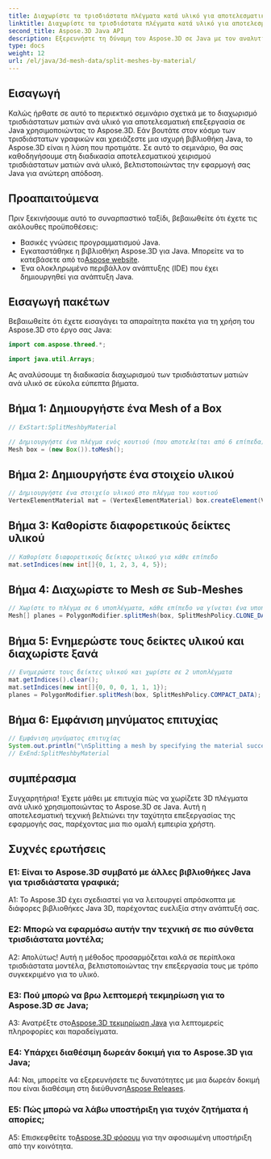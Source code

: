 ```yaml
---
title: Διαχωρίστε τα τρισδιάστατα πλέγματα κατά υλικό για αποτελεσματική επεξεργασία σε Java
linktitle: Διαχωρίστε τα τρισδιάστατα πλέγματα κατά υλικό για αποτελεσματική επεξεργασία σε Java
second_title: Aspose.3D Java API
description: Εξερευνήστε τη δύναμη του Aspose.3D σε Java με τον αναλυτικό οδηγό μας για τον αποτελεσματικό διαχωρισμό των 3D ματιών ανά υλικό. Βελτιώστε την απόδοση της εφαρμογής σας απρόσκοπτα.
type: docs
weight: 12
url: /el/java/3d-mesh-data/split-meshes-by-material/
---
```

## Εισαγωγή

Καλώς ήρθατε σε αυτό το περιεκτικό σεμινάριο σχετικά με το διαχωρισμό τρισδιάστατων ματιών ανά υλικό για αποτελεσματική επεξεργασία σε Java χρησιμοποιώντας το Aspose.3D. Εάν βουτάτε στον κόσμο των τρισδιάστατων γραφικών και χρειάζεστε μια ισχυρή βιβλιοθήκη Java, το Aspose.3D είναι η λύση που προτιμάτε. Σε αυτό το σεμινάριο, θα σας καθοδηγήσουμε στη διαδικασία αποτελεσματικού χειρισμού τρισδιάστατων ματιών ανά υλικό, βελτιστοποιώντας την εφαρμογή σας Java για ανώτερη απόδοση.

## Προαπαιτούμενα

Πριν ξεκινήσουμε αυτό το συναρπαστικό ταξίδι, βεβαιωθείτε ότι έχετε τις ακόλουθες προϋποθέσεις:

- Βασικές γνώσεις προγραμματισμού Java.
-  Εγκαταστάθηκε η βιβλιοθήκη Aspose.3D για Java. Μπορείτε να το κατεβάσετε από το[Aspose website](https://releases.aspose.com/3d/java/).
- Ένα ολοκληρωμένο περιβάλλον ανάπτυξης (IDE) που έχει δημιουργηθεί για ανάπτυξη Java.

## Εισαγωγή πακέτων

Βεβαιωθείτε ότι έχετε εισαγάγει τα απαραίτητα πακέτα για τη χρήση του Aspose.3D στο έργο σας Java:

```java
import com.aspose.threed.*;

import java.util.Arrays;
```


Ας αναλύσουμε τη διαδικασία διαχωρισμού των τρισδιάστατων ματιών ανά υλικό σε εύκολα εύπεπτα βήματα.

## Βήμα 1: Δημιουργήστε ένα Mesh of a Box

```java
// ExStart:SplitMeshbyMaterial

// Δημιουργήστε ένα πλέγμα ενός κουτιού (που αποτελείται από 6 επίπεδα)
Mesh box = (new Box()).toMesh();
```

## Βήμα 2: Δημιουργήστε ένα στοιχείο υλικού

```java
// Δημιουργήστε ένα στοιχείο υλικού στο πλέγμα του κουτιού
VertexElementMaterial mat = (VertexElementMaterial) box.createElement(VertexElementType.MATERIAL, MappingMode.POLYGON, ReferenceMode.INDEX);
```

## Βήμα 3: Καθορίστε διαφορετικούς δείκτες υλικού

```java
// Καθορίστε διαφορετικούς δείκτες υλικού για κάθε επίπεδο
mat.setIndices(new int[]{0, 1, 2, 3, 4, 5});
```

## Βήμα 4: Διαχωρίστε το Mesh σε Sub-Meshes

```java
// Χωρίστε το πλέγμα σε 6 υποπλέγματα, κάθε επίπεδο να γίνεται ένα υποπλέγμα
Mesh[] planes = PolygonModifier.splitMesh(box, SplitMeshPolicy.CLONE_DATA);
```

## Βήμα 5: Ενημερώστε τους δείκτες υλικού και διαχωρίστε ξανά

```java
// Ενημερώστε τους δείκτες υλικού και χωρίστε σε 2 υποπλέγματα
mat.getIndices().clear();
mat.setIndices(new int[]{0, 0, 0, 1, 1, 1});
planes = PolygonModifier.splitMesh(box, SplitMeshPolicy.COMPACT_DATA);
```

## Βήμα 6: Εμφάνιση μηνύματος επιτυχίας

```java
// Εμφάνιση μηνύματος επιτυχίας
System.out.println("\nSplitting a mesh by specifying the material successfully.");
// ExEnd:SplitMeshbyMaterial
```

## συμπέρασμα

Συγχαρητήρια! Έχετε μάθει με επιτυχία πώς να χωρίζετε 3D πλέγματα ανά υλικό χρησιμοποιώντας το Aspose.3D σε Java. Αυτή η αποτελεσματική τεχνική βελτιώνει την ταχύτητα επεξεργασίας της εφαρμογής σας, παρέχοντας μια πιο ομαλή εμπειρία χρήστη.

## Συχνές ερωτήσεις

### Ε1: Είναι το Aspose.3D συμβατό με άλλες βιβλιοθήκες Java για τρισδιάστατα γραφικά;

A1: Το Aspose.3D έχει σχεδιαστεί για να λειτουργεί απρόσκοπτα με διάφορες βιβλιοθήκες Java 3D, παρέχοντας ευελιξία στην ανάπτυξή σας.

### Ε2: Μπορώ να εφαρμόσω αυτήν την τεχνική σε πιο σύνθετα τρισδιάστατα μοντέλα;

Α2: Απολύτως! Αυτή η μέθοδος προσαρμόζεται καλά σε περίπλοκα τρισδιάστατα μοντέλα, βελτιστοποιώντας την επεξεργασία τους με τρόπο συγκεκριμένο για το υλικό.

### Ε3: Πού μπορώ να βρω λεπτομερή τεκμηρίωση για το Aspose.3D σε Java;

 A3: Ανατρέξτε στο[Aspose.3D τεκμηρίωση Java](https://reference.aspose.com/3d/java/) για λεπτομερείς πληροφορίες και παραδείγματα.

### Ε4: Υπάρχει διαθέσιμη δωρεάν δοκιμή για το Aspose.3D για Java;

 A4: Ναι, μπορείτε να εξερευνήσετε τις δυνατότητες με μια δωρεάν δοκιμή που είναι διαθέσιμη στη διεύθυνση[Aspose Releases](https://releases.aspose.com/).

### Ε5: Πώς μπορώ να λάβω υποστήριξη για τυχόν ζητήματα ή απορίες;

 A5: Επισκεφθείτε το[Aspose.3D φόρουμ](https://forum.aspose.com/c/3d/18) για την αφοσιωμένη υποστήριξη από την κοινότητα.
